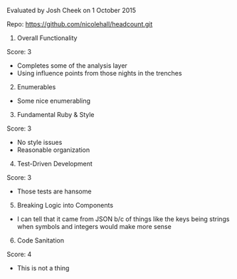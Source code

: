 Evaluated by Josh Cheek on 1 October 2015

Repo: https://github.com/nicolehall/headcount.git

1. Overall Functionality

Score: 3

* Completes some of the analysis layer
* Using influence points from those nights in the trenches


2. Enumerables

* Some nice enumerabling


3. Fundamental Ruby & Style

Score: 3

* No style issues
* Reasonable organization


4. Test-Driven Development

Score: 3

* Those tests are hansome


5. Breaking Logic into Components

* I can tell that it came from JSON b/c of things like the keys being strings when symbols and integers would make more sense


6. Code Sanitation

Score: 4

* This is not a thing
